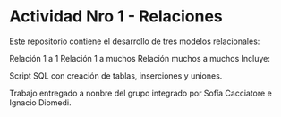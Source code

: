 # Actividad Nro 1 - Relaciones
Este repositorio contiene el desarrollo de tres modelos relacionales:

Relación 1 a 1
Relación 1 a muchos
Relación muchos a muchos
Incluye:

Script SQL con creación de tablas, inserciones y uniones.

Trabajo entregado a nonbre del grupo integrado por Sofía Cacciatore e Ignacio Diomedi.

